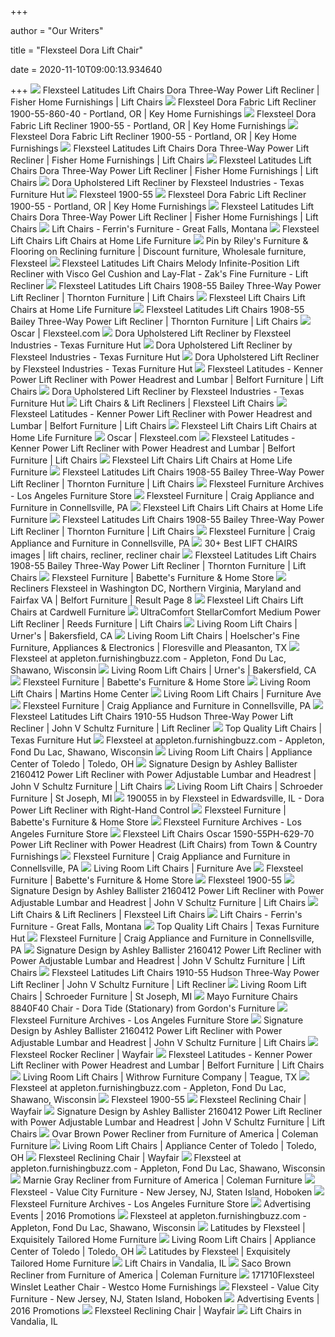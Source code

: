 +++
        
author = "Our Writers"
        
title = "Flexsteel Dora Lift Chair"
        
date = 2020-11-10T09:00:13.934640
        
+++
[ ![](https://imageresizer.furnituredealer.net/img/remote/images.furnituredealer.net/img/products%2Fflexsteel%2Fcolor%2Flatitudes%20lift%20chairs_1900-55-860-40-b7.jpg?width=878&height=600&scale=both&trim.threshold=80)](https://imageresizer.furnituredealer.net/img/remote/images.furnituredealer.net/img/products%2Fflexsteel%2Fcolor%2Flatitudes%20lift%20chairs_1900-55-860-40-b7.jpg?width=878&height=600&scale=both&trim.threshold=80) Flexsteel Latitudes Lift Chairs Dora Three-Way Power Lift Recliner | Fisher  Home Furnishings | Lift Chairs
[ ![](https://images2.imgix.net/p4dbimg/p20304/images/flexsteel-fabric-lift-recliner-dora-1900-55_5_1.jpg?trim=color&trimcolor=FFFFFF&trimtol=5&w=1024&h=768&fm=pjpg&auto=format)](https://images2.imgix.net/p4dbimg/p20304/images/flexsteel-fabric-lift-recliner-dora-1900-55_5_1.jpg?trim=color&trimcolor=FFFFFF&trimtol=5&w=1024&h=768&fm=pjpg&auto=format) Flexsteel Dora Fabric Lift Recliner 1900-55-860-40 - Portland, OR | Key  Home Furnishings
[ ![](https://images2.imgix.net/p4dbimg/p20304/images/flexsteel-fabric-lift-rec-dora-1900-55_4.jpg?trim=color&trimcolor=FFFFFF&trimtol=5&w=1024&h=768&fm=pjpg&auto=format)](https://images2.imgix.net/p4dbimg/p20304/images/flexsteel-fabric-lift-rec-dora-1900-55_4.jpg?trim=color&trimcolor=FFFFFF&trimtol=5&w=1024&h=768&fm=pjpg&auto=format) Flexsteel Dora Fabric Lift Recliner 1900-55 - Portland, OR | Key Home  Furnishings
[ ![](https://images2.imgix.net/p4dbimg/p20304/images/flexsteel-fabric-lift-rec-dora-1900-55_6.jpg?trim=color&trimcolor=FFFFFF&trimtol=5&w=1024&h=768&fm=pjpg&auto=format)](https://images2.imgix.net/p4dbimg/p20304/images/flexsteel-fabric-lift-rec-dora-1900-55_6.jpg?trim=color&trimcolor=FFFFFF&trimtol=5&w=1024&h=768&fm=pjpg&auto=format) Flexsteel Dora Fabric Lift Recliner 1900-55 - Portland, OR | Key Home  Furnishings
[ ![](https://imageresizer.furnituredealer.net/img/remote/images.furnituredealer.net/img/products%2Fflexsteel%2Fcolor%2Flatitudes%20lift%20chairs_1900-55-860-40-b8.jpg?width=878&height=600&scale=both&trim.threshold=80)](https://imageresizer.furnituredealer.net/img/remote/images.furnituredealer.net/img/products%2Fflexsteel%2Fcolor%2Flatitudes%20lift%20chairs_1900-55-860-40-b8.jpg?width=878&height=600&scale=both&trim.threshold=80) Flexsteel Latitudes Lift Chairs Dora Three-Way Power Lift Recliner | Fisher  Home Furnishings | Lift Chairs
[ ![](https://imageresizer.furnituredealer.net/img/remote/images.furnituredealer.net/img/products%2Fflexsteel%2Fcolor%2Flatitudes%20lift%20chairs_1900-55-860-40-b5.jpg?width=878&height=600&scale=both&trim.threshold=80)](https://imageresizer.furnituredealer.net/img/remote/images.furnituredealer.net/img/products%2Fflexsteel%2Fcolor%2Flatitudes%20lift%20chairs_1900-55-860-40-b5.jpg?width=878&height=600&scale=both&trim.threshold=80) Flexsteel Latitudes Lift Chairs Dora Three-Way Power Lift Recliner | Fisher  Home Furnishings | Lift Chairs
[ ![](https://www.texasfurniturehut.com/images/thumbs/0000126_dora-fabric-lift-recliner.jpeg)](https://www.texasfurniturehut.com/images/thumbs/0000126_dora-fabric-lift-recliner.jpeg) Dora Upholstered Lift Recliner by Flexsteel Industries - Texas Furniture Hut
[ ![](https://images2.imgix.net/p4dbimg/11/images/1900-55c4lkxacaqs8va1dav4vo.jpg?trim=color&trimcolor=FFFFFF&trimtol=5&w=1024&h=768&fm=pjpg&auto=format)](https://images2.imgix.net/p4dbimg/11/images/1900-55c4lkxacaqs8va1dav4vo.jpg?trim=color&trimcolor=FFFFFF&trimtol=5&w=1024&h=768&fm=pjpg&auto=format) Flexsteel 1900-55
[ ![](https://images2.imgix.net/p4dbimg/p20304/images/flexsteel-power-lift-recl-dora-1900-55_6.jpg?trim=color&trimcolor=FFFFFF&trimtol=5&w=1024&h=768&fm=pjpg&auto=format)](https://images2.imgix.net/p4dbimg/p20304/images/flexsteel-power-lift-recl-dora-1900-55_6.jpg?trim=color&trimcolor=FFFFFF&trimtol=5&w=1024&h=768&fm=pjpg&auto=format) Flexsteel Dora Fabric Lift Recliner 1900-55 - Portland, OR | Key Home  Furnishings
[ ![](https://imageresizer.furnituredealer.net/img/remote/images.furnituredealer.net/img/products%2Fflexsteel%2Fcolor%2Flatitudes%20lift%20chairs_1900-55-860-40-b6.jpg?w=300&h=300&trim.threshold=80)](https://imageresizer.furnituredealer.net/img/remote/images.furnituredealer.net/img/products%2Fflexsteel%2Fcolor%2Flatitudes%20lift%20chairs_1900-55-860-40-b6.jpg?w=300&h=300&trim.threshold=80) Flexsteel Latitudes Lift Chairs Dora Three-Way Power Lift Recliner | Fisher  Home Furnishings | Lift Chairs
[ ![](http://ferrins.com/wp-content/uploads/2020/05/dora-300x300.jpg)](http://ferrins.com/wp-content/uploads/2020/05/dora-300x300.jpg) Lift Chairs - Ferrin's Furniture - Great Falls, Montana
[ ![](https://imgres.tailbase.com/rzdimg/prods/400/395097_1.jpg)](https://imgres.tailbase.com/rzdimg/prods/400/395097_1.jpg) Flexsteel Lift Chairs Lift Chairs at Home Life Furniture
[ ![](https://i.pinimg.com/originals/b9/76/50/b976503e1b16c74fe4cc1a4b6a13fffb.jpg)](https://i.pinimg.com/originals/b9/76/50/b976503e1b16c74fe4cc1a4b6a13fffb.jpg) Pin by Riley's Furniture & Flooring on Reclining furniture | Discount  furniture, Wholesale furniture, Flexsteel
[ ![](https://imageresizer.furnituredealer.net/img/remote/images.furnituredealer.net/img/products%2Fflexsteel%2Fcolor%2Flatitudes%20lift%20chairs_1902-55-414-02-b0.jpg?width=1024&height=768&trim.threshold=50&trim.percentpadding=10)](https://imageresizer.furnituredealer.net/img/remote/images.furnituredealer.net/img/products%2Fflexsteel%2Fcolor%2Flatitudes%20lift%20chairs_1902-55-414-02-b0.jpg?width=1024&height=768&trim.threshold=50&trim.percentpadding=10) Flexsteel Latitudes Lift Chairs Melody Infinite-Position Lift Recliner with  Visco Gel Cushion and Lay-Flat - Zak's Fine Furniture - Lift Recliner
[ ![](https://imageresizer.furnituredealer.net/img/remote/images.furnituredealer.net/img/products%2Fflexsteel%2Fcolor%2Flatitudes%20lift%20chairs_1908-55-b1.jpg?width=878&height=600&scale=both&trim.threshold=80)](https://imageresizer.furnituredealer.net/img/remote/images.furnituredealer.net/img/products%2Fflexsteel%2Fcolor%2Flatitudes%20lift%20chairs_1908-55-b1.jpg?width=878&height=600&scale=both&trim.threshold=80) Flexsteel Latitudes Lift Chairs 1908-55 Bailey Three-Way Power Lift Recliner  | Thornton Furniture | Lift Chairs
[ ![](https://imgres.tailbase.com/rzdimg/prods/400/547737_1.jpg)](https://imgres.tailbase.com/rzdimg/prods/400/547737_1.jpg) Flexsteel Lift Chairs Lift Chairs at Home Life Furniture
[ ![](https://imageresizer.furnituredealer.net/img/remote/images.furnituredealer.net/img/products%2Fflexsteel%2Fcolor%2Flatitudes%20lift%20chairs_1908-55%2002-b1.jpg?width=878&height=600&scale=both&trim.threshold=80)](https://imageresizer.furnituredealer.net/img/remote/images.furnituredealer.net/img/products%2Fflexsteel%2Fcolor%2Flatitudes%20lift%20chairs_1908-55%2002-b1.jpg?width=878&height=600&scale=both&trim.threshold=80) Flexsteel Latitudes Lift Chairs 1908-55 Bailey Three-Way Power Lift Recliner  | Thornton Furniture | Lift Chairs
[ ![](https://d31ikq5huyrp6b.cloudfront.net/styles/large/s3/s3fs-public/salsify_managed_photos/2019/09/17/xcinev1oaxlfa9ajqfka.jpg?x9mnkyuo9niAp3OuRW3rdccvOdmUk3ih&itok=lJkzRqJ4)](https://d31ikq5huyrp6b.cloudfront.net/styles/large/s3/s3fs-public/salsify_managed_photos/2019/09/17/xcinev1oaxlfa9ajqfka.jpg?x9mnkyuo9niAp3OuRW3rdccvOdmUk3ih&itok=lJkzRqJ4) Oscar | Flexsteel.com
[ ![](https://www.texasfurniturehut.com/images/thumbs/0008798_dora-fabric-lift-recliner.jpeg)](https://www.texasfurniturehut.com/images/thumbs/0008798_dora-fabric-lift-recliner.jpeg) Dora Upholstered Lift Recliner by Flexsteel Industries - Texas Furniture Hut
[ ![](https://www.texasfurniturehut.com/images/thumbs/0008796_dora-fabric-lift-recliner.jpeg)](https://www.texasfurniturehut.com/images/thumbs/0008796_dora-fabric-lift-recliner.jpeg) Dora Upholstered Lift Recliner by Flexsteel Industries - Texas Furniture Hut
[ ![](https://www.texasfurniturehut.com/images/thumbs/0008797_dora-fabric-lift-recliner.jpeg)](https://www.texasfurniturehut.com/images/thumbs/0008797_dora-fabric-lift-recliner.jpeg) Dora Upholstered Lift Recliner by Flexsteel Industries - Texas Furniture Hut
[ ![](https://imageresizer.furnituredealer.net/img/remote/images.furnituredealer.net/img/products%2Fflexsteel%2Fcolor%2Flatitudes%20-%20kenner--660344646_1912-55ph-374-82-b1.jpg?width=878&height=600&scale=both&trim.threshold=80)](https://imageresizer.furnituredealer.net/img/remote/images.furnituredealer.net/img/products%2Fflexsteel%2Fcolor%2Flatitudes%20-%20kenner--660344646_1912-55ph-374-82-b1.jpg?width=878&height=600&scale=both&trim.threshold=80) Flexsteel Latitudes - Kenner Power Lift Recliner with Power Headrest and  Lumbar | Belfort Furniture | Lift Chairs
[ ![](https://www.texasfurniturehut.com/images/thumbs/0008795_dora-fabric-lift-recliner.jpeg)](https://www.texasfurniturehut.com/images/thumbs/0008795_dora-fabric-lift-recliner.jpeg) Dora Upholstered Lift Recliner by Flexsteel Industries - Texas Furniture Hut
[ ![](https://d31ikq5huyrp6b.cloudfront.net/styles/large/s3/s3fs-public/salsify_managed_photos/2020/07/01/uav4by8el57jhbdy6kqn.jpg?962wvx0ZcPJI5FFpoO8aMe4SOisGHmVl&itok=nlU7QcdP)](https://d31ikq5huyrp6b.cloudfront.net/styles/large/s3/s3fs-public/salsify_managed_photos/2020/07/01/uav4by8el57jhbdy6kqn.jpg?962wvx0ZcPJI5FFpoO8aMe4SOisGHmVl&itok=nlU7QcdP) Lift Chairs & Lift Recliners | Flexsteel Lift Chairs
[ ![](https://imageresizer.furnituredealer.net/img/remote/images.furnituredealer.net/img/products%2Fflexsteel%2Fcolor%2Flatitudes%20-%20kenner--660344646_1912-55ph-374-82-b3.jpg?width=878&height=600&scale=both&trim.threshold=80)](https://imageresizer.furnituredealer.net/img/remote/images.furnituredealer.net/img/products%2Fflexsteel%2Fcolor%2Flatitudes%20-%20kenner--660344646_1912-55ph-374-82-b3.jpg?width=878&height=600&scale=both&trim.threshold=80) Flexsteel Latitudes - Kenner Power Lift Recliner with Power Headrest and  Lumbar | Belfort Furniture | Lift Chairs
[ ![](https://imgres.tailbase.com/rzdimg/prods/400/398762_1.jpg)](https://imgres.tailbase.com/rzdimg/prods/400/398762_1.jpg) Flexsteel Lift Chairs Lift Chairs at Home Life Furniture
[ ![](https://d31ikq5huyrp6b.cloudfront.net/styles/large/s3/s3fs-public/salsify_managed_photos/2019/08/28/xlxph7kkokjskq59qrl6.jpg?knmCy18PtVYyVL24QerlOxkoGFcGEuSq&itok=KzbHuOFR)](https://d31ikq5huyrp6b.cloudfront.net/styles/large/s3/s3fs-public/salsify_managed_photos/2019/08/28/xlxph7kkokjskq59qrl6.jpg?knmCy18PtVYyVL24QerlOxkoGFcGEuSq&itok=KzbHuOFR) Oscar | Flexsteel.com
[ ![](https://imageresizer.furnituredealer.net/img/remote/images.furnituredealer.net/img/products%2Fflexsteel%2Fcolor%2Flatitudes%20-%20kenner--660344646_1912-55ph-374-82-b2.jpg?width=878&height=600&scale=both&trim.threshold=80)](https://imageresizer.furnituredealer.net/img/remote/images.furnituredealer.net/img/products%2Fflexsteel%2Fcolor%2Flatitudes%20-%20kenner--660344646_1912-55ph-374-82-b2.jpg?width=878&height=600&scale=both&trim.threshold=80) Flexsteel Latitudes - Kenner Power Lift Recliner with Power Headrest and  Lumbar | Belfort Furniture | Lift Chairs
[ ![](https://imgres.tailbase.com/rzdimg/prods/400/547713_1.jpg)](https://imgres.tailbase.com/rzdimg/prods/400/547713_1.jpg) Flexsteel Lift Chairs Lift Chairs at Home Life Furniture
[ ![](https://imageresizer.furnituredealer.net/img/remote/images.furnituredealer.net/img/products%2Fflexsteel%2Fcolor%2Flatitudes%20lift%20chairs_1908-55%2002-b5.jpg?width=878&height=600&scale=both&trim.threshold=80)](https://imageresizer.furnituredealer.net/img/remote/images.furnituredealer.net/img/products%2Fflexsteel%2Fcolor%2Flatitudes%20lift%20chairs_1908-55%2002-b5.jpg?width=878&height=600&scale=both&trim.threshold=80) Flexsteel Latitudes Lift Chairs 1908-55 Bailey Three-Way Power Lift Recliner  | Thornton Furniture | Lift Chairs
[ ![](https://losangelesfurnitureonline.com/wp-content/uploads/2015/12/alexander-1-324x324.jpg)](https://losangelesfurnitureonline.com/wp-content/uploads/2015/12/alexander-1-324x324.jpg) Flexsteel Furniture Archives - Los Angeles Furniture Store
[ ![](https://s3.amazonaws.com/productuploader-uploads/staging/373/Image/747902_36308_1527684854_2866-51M_305-01_RE0448.jpg)](https://s3.amazonaws.com/productuploader-uploads/staging/373/Image/747902_36308_1527684854_2866-51M_305-01_RE0448.jpg) Flexsteel Furniture | Craig Appliance and Furniture in Connellsville, PA
[ ![](https://imgres.tailbase.com/rzdimg/prods/400/554589_1.jpg)](https://imgres.tailbase.com/rzdimg/prods/400/554589_1.jpg) Flexsteel Lift Chairs Lift Chairs at Home Life Furniture
[ ![](https://imageresizer.furnituredealer.net/img/remote/images.furnituredealer.net/img/products%2Fflexsteel%2Fcolor%2Flatitudes%20lift%20chairs_1908-55-b3.jpg?width=878&height=600&scale=both&trim.threshold=80)](https://imageresizer.furnituredealer.net/img/remote/images.furnituredealer.net/img/products%2Fflexsteel%2Fcolor%2Flatitudes%20lift%20chairs_1908-55-b3.jpg?width=878&height=600&scale=both&trim.threshold=80) Flexsteel Latitudes Lift Chairs 1908-55 Bailey Three-Way Power Lift Recliner  | Thornton Furniture | Lift Chairs
[ ![](https://s3.amazonaws.com/productuploader-uploads/staging/373/Image/746237_35869_1527684188_1675-54PH_361-70_LM3892.jpg)](https://s3.amazonaws.com/productuploader-uploads/staging/373/Image/746237_35869_1527684188_1675-54PH_361-70_LM3892.jpg) Flexsteel Furniture | Craig Appliance and Furniture in Connellsville, PA
[ ![](https://i.pinimg.com/236x/56/13/5a/56135a4364fd1484701bb897040823cd.jpg)](https://i.pinimg.com/236x/56/13/5a/56135a4364fd1484701bb897040823cd.jpg) 30+ Best LIFT CHAIRS images | lift chairs, recliner, recliner chair
[ ![](https://imageresizer.furnituredealer.net/img/remote/images.furnituredealer.net/img/products%2Fflexsteel%2Fcolor%2Flatitudes%20lift%20chairs_1908-55-b5.jpg?width=878&height=600&scale=both&trim.threshold=80)](https://imageresizer.furnituredealer.net/img/remote/images.furnituredealer.net/img/products%2Fflexsteel%2Fcolor%2Flatitudes%20lift%20chairs_1908-55-b5.jpg?width=878&height=600&scale=both&trim.threshold=80) Flexsteel Latitudes Lift Chairs 1908-55 Bailey Three-Way Power Lift Recliner  | Thornton Furniture | Lift Chairs
[ ![](https://babettesonline.com/images/thumbs/0018875_plaza-swivel-glider_360.jpeg)](https://babettesonline.com/images/thumbs/0018875_plaza-swivel-glider_360.jpeg) Flexsteel Furniture | Babette's Furniture & Home Store
[ ![](https://imageresizer.furnituredealer.net/img/remote/images.furnituredealer.net/img/products%2Fflexsteel%2Fcolor%2Fclearance%2025468_261023100-bi4csktqho0ojkemwccewag.jpg?scale=both&w=450&h=450&trim.threshold=80)](https://imageresizer.furnituredealer.net/img/remote/images.furnituredealer.net/img/products%2Fflexsteel%2Fcolor%2Fclearance%2025468_261023100-bi4csktqho0ojkemwccewag.jpg?scale=both&w=450&h=450&trim.threshold=80) Recliners Flexsteel in Washington DC, Northern Virginia, Maryland and  Fairfax VA | Belfort Furniture | Result Page 8
[ ![](https://imgres.tailbase.com/rzdimg/prods/400/302743_1.jpg)](https://imgres.tailbase.com/rzdimg/prods/400/302743_1.jpg) Flexsteel Lift Chairs Lift Chairs at Cardwell Furniture
[ ![](https://imageresizer.furnituredealer.net/img/remote/images.furnituredealer.net/img/products%2Fultracomfort%2Fcolor%2Fstellarcomfort_uc550-m-coffeehouse-b1.jpg?width=1024&height=768&scale=both&trim.threshold=50&trim.percentpadding=10)](https://imageresizer.furnituredealer.net/img/remote/images.furnituredealer.net/img/products%2Fultracomfort%2Fcolor%2Fstellarcomfort_uc550-m-coffeehouse-b1.jpg?width=1024&height=768&scale=both&trim.threshold=50&trim.percentpadding=10) UltraComfort StellarComfort Medium Power Lift Recliner | Reeds Furniture | Lift  Chairs
[ ![](https://cdn.avbportal.com/magento-media/catalog/product/b/2/b25e0790-467c-4d58-9126-5ff19811b74f.png?w=640)](https://cdn.avbportal.com/magento-media/catalog/product/b/2/b25e0790-467c-4d58-9126-5ff19811b74f.png?w=640) Living Room Lift Chairs | Urner's | Bakersfield, CA
[ ![](https://cdn.avbportal.com/magento-media/catalog/product/8/0/802fdf7e-bc91-410d-bffe-77bd0db55380.jpg?w=640)](https://cdn.avbportal.com/magento-media/catalog/product/8/0/802fdf7e-bc91-410d-bffe-77bd0db55380.jpg?w=640) Living Room Lift Chairs | Hoelscher's Fine Furniture, Appliances &  Electronics | Floresville and Pleasanton, TX
[ ![](http://images.furnituredealer.net/img/products%2Fflexsteel%2Fcolor%2Flatitudes-zoey--660344646_1653-62ph-m1.jpg)](http://images.furnituredealer.net/img/products%2Fflexsteel%2Fcolor%2Flatitudes-zoey--660344646_1653-62ph-m1.jpg) Flexsteel at appleton.furnishingbuzz.com - Appleton, Fond Du Lac, Shawano,  Wisconsin
[ ![](https://cdn.avbportal.com/magento-media/catalog/product/e/5/e5d562a0-1d0d-4252-bc82-80e56d1dde7e.png?w=640)](https://cdn.avbportal.com/magento-media/catalog/product/e/5/e5d562a0-1d0d-4252-bc82-80e56d1dde7e.png?w=640) Living Room Lift Chairs | Urner's | Bakersfield, CA
[ ![](https://babettesonline.com/images/thumbs/0017606_sadie-power-recliner-with-power-headrest_360.jpeg)](https://babettesonline.com/images/thumbs/0017606_sadie-power-recliner-with-power-headrest_360.jpeg) Flexsteel Furniture | Babette's Furniture & Home Store
[ ![](https://cdn.avbportal.com/magento-media/catalog/product/0/e/0e89cc11-7792-496b-b7cb-dd171324d9cb.jpg?w=640)](https://cdn.avbportal.com/magento-media/catalog/product/0/e/0e89cc11-7792-496b-b7cb-dd171324d9cb.jpg?w=640) Living Room Lift Chairs | Martins Home Center
[ ![](https://cdn.avbportal.com/magento-media/catalog/product/a/8/a84a6ef3-b9bf-4ad0-b933-c82096e9fa3f.jpg?w=640)](https://cdn.avbportal.com/magento-media/catalog/product/a/8/a84a6ef3-b9bf-4ad0-b933-c82096e9fa3f.jpg?w=640) Living Room Lift Chairs | Furniture Ave
[ ![](https://s3.amazonaws.com/productuploader-uploads/staging/373/Image/1789_1509597509_2881-601H_143-01_MO0479.jpg)](https://s3.amazonaws.com/productuploader-uploads/staging/373/Image/1789_1509597509_2881-601H_143-01_MO0479.jpg) Flexsteel Furniture | Craig Appliance and Furniture in Connellsville, PA
[ ![](https://images.furnituredealer.net/img/dealer/104/creative/6a2cf41496bf48ea82e8f8af5c99ac0f.jpg)](https://images.furnituredealer.net/img/dealer/104/creative/6a2cf41496bf48ea82e8f8af5c99ac0f.jpg) Flexsteel Latitudes Lift Chairs 1910-55 Hudson Three-Way Power Lift Recliner  | John V Schultz Furniture | Lift Recliner
[ ![](https://www.texasfurniturehut.com/images/thumbs/0000127_100093_5cc84_400.jpeg)](https://www.texasfurniturehut.com/images/thumbs/0000127_100093_5cc84_400.jpeg) Top Quality Lift Chairs | Texas Furniture Hut
[ ![](http://images.furnituredealer.net/img/products%2Fflexsteel%2Fcolor%2Flatitudes-blake--660344646_1369-10%2B08-m1.jpg)](http://images.furnituredealer.net/img/products%2Fflexsteel%2Fcolor%2Flatitudes-blake--660344646_1369-10%2B08-m1.jpg) Flexsteel at appleton.furnishingbuzz.com - Appleton, Fond Du Lac, Shawano,  Wisconsin
[ ![](https://cdn.avbportal.com/magento-media/catalog/product/3/b/3b6b0644-beac-498a-89fa-8de598687fad.jpg?w=640)](https://cdn.avbportal.com/magento-media/catalog/product/3/b/3b6b0644-beac-498a-89fa-8de598687fad.jpg?w=640) Living Room Lift Chairs | Appliance Center of Toledo | Toledo, OH
[ ![](https://images.furnituredealer.net/img/products%2Fsignature_design_by_ashley%2Fcolor%2Fballister_2160412-b1.jpg)](https://images.furnituredealer.net/img/products%2Fsignature_design_by_ashley%2Fcolor%2Fballister_2160412-b1.jpg) Signature Design by Ashley Ballister 2160412 Power Lift Recliner with Power  Adjustable Lumbar and Headrest | John V Schultz Furniture | Lift Chairs
[ ![](https://cdn.avbportal.com/magento-media/catalog/product/4/3/43007-36.jpg?w=640)](https://cdn.avbportal.com/magento-media/catalog/product/4/3/43007-36.jpg?w=640) Living Room Lift Chairs | Schroeder Furniture | St Joseph, MI
[ ![](https://images.webfronts.com/cache/fryshqqdkpyv.gif?imgeng=/w_500/h_500/m_letterbox_ffffff_100)](https://images.webfronts.com/cache/fryshqqdkpyv.gif?imgeng=/w_500/h_500/m_letterbox_ffffff_100) 190055 in by Flexsteel in Edwardsville, IL - Dora Power Lift Recliner with  Right-Hand Control
[ ![](https://babettesonline.com/images/thumbs/0019150_westside-power-high-leg-recliner_360.jpeg)](https://babettesonline.com/images/thumbs/0019150_westside-power-high-leg-recliner_360.jpeg) Flexsteel Furniture | Babette's Furniture & Home Store
[ ![](https://losangelesfurnitureonline.com/wp-content/uploads/2014/12/1445-604p-dominique-love-seat-324x294.jpg)](https://losangelesfurnitureonline.com/wp-content/uploads/2014/12/1445-604p-dominique-love-seat-324x294.jpg) Flexsteel Furniture Archives - Los Angeles Furniture Store
[ ![](https://imgres.tailbase.com/rzdimg/prods/800/526164_6.jpg)](https://imgres.tailbase.com/rzdimg/prods/800/526164_6.jpg) Flexsteel Lift Chairs Oscar 1590-55PH-629-70 Power Lift Recliner with Power  Headrest (Lift Chairs) from Town & Country Furnishings
[ ![](https://s3.amazonaws.com/productuploader-uploads/staging/373/Image/1800_1509037280_2881-60H_164-02_MO0464.jpg)](https://s3.amazonaws.com/productuploader-uploads/staging/373/Image/1800_1509037280_2881-60H_164-02_MO0464.jpg) Flexsteel Furniture | Craig Appliance and Furniture in Connellsville, PA
[ ![](https://cdn.avbportal.com/magento-media/catalog/product/5/6/56af39d0-1555-4599-ae39-decd3d42167c.png?w=640)](https://cdn.avbportal.com/magento-media/catalog/product/5/6/56af39d0-1555-4599-ae39-decd3d42167c.png?w=640) Living Room Lift Chairs | Furniture Ave
[ ![](https://babettesonline.com/images/thumbs/0023771_owen-contemporary-power-recliner-with-power-headrest_360.jpeg)](https://babettesonline.com/images/thumbs/0023771_owen-contemporary-power-recliner-with-power-headrest_360.jpeg) Flexsteel Furniture | Babette's Furniture & Home Store
[ ![](https://www.bobmillsfurniture.com/css/1761/images/bm_top_work_places_2019_370x276.jpg)](https://www.bobmillsfurniture.com/css/1761/images/bm_top_work_places_2019_370x276.jpg) Flexsteel 1900-55
[ ![](https://imageresizer.furnituredealer.net/img/remote/images.furnituredealer.net/img/products%2Fsignature_design_by_ashley%2Fcolor%2Fballister_2160412-b17.jpg?width=1024&height=768&scale=both&trim.threshold=50&trim.percentpadding=10)](https://imageresizer.furnituredealer.net/img/remote/images.furnituredealer.net/img/products%2Fsignature_design_by_ashley%2Fcolor%2Fballister_2160412-b17.jpg?width=1024&height=768&scale=both&trim.threshold=50&trim.percentpadding=10) Signature Design by Ashley Ballister 2160412 Power Lift Recliner with Power  Adjustable Lumbar and Headrest | John V Schultz Furniture | Lift Chairs
[ ![](https://d31ikq5huyrp6b.cloudfront.net/styles/large/s3/s3fs-public/salsify_managed_photos/2020/07/01/o5nsrgl7tqubzi270ffq.jpg?SJADaff8XISPSvAboiq0gKBm0Plx8Kt0&itok=_QZ0CmZL)](https://d31ikq5huyrp6b.cloudfront.net/styles/large/s3/s3fs-public/salsify_managed_photos/2020/07/01/o5nsrgl7tqubzi270ffq.jpg?SJADaff8XISPSvAboiq0gKBm0Plx8Kt0&itok=_QZ0CmZL) Lift Chairs & Lift Recliners | Flexsteel Lift Chairs
[ ![](http://ferrins.com/wp-content/uploads/2015/04/woodpattern.jpg)](http://ferrins.com/wp-content/uploads/2015/04/woodpattern.jpg) Lift Chairs - Ferrin's Furniture - Great Falls, Montana
[ ![](https://www.texasfurniturehut.com/images/thumbs/0001084_103915_2837d_400.jpeg)](https://www.texasfurniturehut.com/images/thumbs/0001084_103915_2837d_400.jpeg) Top Quality Lift Chairs | Texas Furniture Hut
[ ![](https://s3.amazonaws.com/productuploader-uploads/staging/373/Image/746525_35913_1527684312_2881-50H_0.png)](https://s3.amazonaws.com/productuploader-uploads/staging/373/Image/746525_35913_1527684312_2881-50H_0.png) Flexsteel Furniture | Craig Appliance and Furniture in Connellsville, PA
[ ![](https://imageresizer.furnituredealer.net/img/remote/images.furnituredealer.net/img/products%2Fsignature_design_by_ashley%2Fcolor%2Fballister_2160412-b7.jpg?width=1024&height=768&scale=both&trim.threshold=50&trim.percentpadding=10)](https://imageresizer.furnituredealer.net/img/remote/images.furnituredealer.net/img/products%2Fsignature_design_by_ashley%2Fcolor%2Fballister_2160412-b7.jpg?width=1024&height=768&scale=both&trim.threshold=50&trim.percentpadding=10) Signature Design by Ashley Ballister 2160412 Power Lift Recliner with Power  Adjustable Lumbar and Headrest | John V Schultz Furniture | Lift Chairs
[ ![](https://images.furnituredealer.net/img/fabrics%2Fflexsteel%2F213-72-s.jpg)](https://images.furnituredealer.net/img/fabrics%2Fflexsteel%2F213-72-s.jpg) Flexsteel Latitudes Lift Chairs 1910-55 Hudson Three-Way Power Lift Recliner  | John V Schultz Furniture | Lift Recliner
[ ![](https://cdn.avbportal.com/magento-media/catalog/product/d/9/d9ae8aa2-51dd-4477-8485-643e7d2082e9.jpg?w=640)](https://cdn.avbportal.com/magento-media/catalog/product/d/9/d9ae8aa2-51dd-4477-8485-643e7d2082e9.jpg?w=640) Living Room Lift Chairs | Schroeder Furniture | St Joseph, MI
[ ![](https://imgres.tailbase.com/rzdimg/prods/800/241946_1.jpg?width=398)](https://imgres.tailbase.com/rzdimg/prods/800/241946_1.jpg?width=398) Mayo Furniture Chairs 8840F40 Chair - Dora Tide (Stationary) from Gordon's  Furniture
[ ![](https://losangelesfurnitureonline.com/wp-content/uploads/2014/12/1250-62p-belmont-reclining-sofa-324x258.jpg)](https://losangelesfurnitureonline.com/wp-content/uploads/2014/12/1250-62p-belmont-reclining-sofa-324x258.jpg) Flexsteel Furniture Archives - Los Angeles Furniture Store
[ ![](https://imageresizer.furnituredealer.net/img/remote/images.furnituredealer.net/img/products%2Fsignature_design_by_ashley%2Fcolor%2Fballister_2160412-b19.jpg?width=1024&height=768&scale=both&trim.threshold=50&trim.percentpadding=10)](https://imageresizer.furnituredealer.net/img/remote/images.furnituredealer.net/img/products%2Fsignature_design_by_ashley%2Fcolor%2Fballister_2160412-b19.jpg?width=1024&height=768&scale=both&trim.threshold=50&trim.percentpadding=10) Signature Design by Ashley Ballister 2160412 Power Lift Recliner with Power  Adjustable Lumbar and Headrest | John V Schultz Furniture | Lift Chairs
[ ![](https://secure.img1-fg.wfcdn.com/im/72929712/resize-h310-w310%5Ecompr-r85/1052/105265277/rowe-upholstered-manual-glider-recliner.jpg)](https://secure.img1-fg.wfcdn.com/im/72929712/resize-h310-w310%5Ecompr-r85/1052/105265277/rowe-upholstered-manual-glider-recliner.jpg) Flexsteel Rocker Recliner | Wayfair
[ ![](https://images.furnituredealer.net/img/products%2Fsouthern_motion%2Fcolor%2Ffame%201007_97007-95p-mgcql53eaokagajmyoypwta.jpg)](https://images.furnituredealer.net/img/products%2Fsouthern_motion%2Fcolor%2Ffame%201007_97007-95p-mgcql53eaokagajmyoypwta.jpg) Flexsteel Latitudes - Kenner Power Lift Recliner with Power Headrest and  Lumbar | Belfort Furniture | Lift Chairs
[ ![](https://cdn.avbportal.com/magento-media/catalog/product/d/2/d2fcc0e4-4a22-498f-afa0-35d70d52b02e.jpg?w=640)](https://cdn.avbportal.com/magento-media/catalog/product/d/2/d2fcc0e4-4a22-498f-afa0-35d70d52b02e.jpg?w=640) Living Room Lift Chairs | Withrow Furniture Company | Teague, TX
[ ![](http://images.furnituredealer.net/img/products%2Fflexsteel%2Fcolor%2Fcatalina--660344646_2900-57%2B59%2B23%2B19%2B72%2B58-m1.jpg)](http://images.furnituredealer.net/img/products%2Fflexsteel%2Fcolor%2Fcatalina--660344646_2900-57%2B59%2B23%2B19%2B72%2B58-m1.jpg) Flexsteel at appleton.furnishingbuzz.com - Appleton, Fond Du Lac, Shawano,  Wisconsin
[ ![](https://www.bobmillsfurniture.com/css/1761/logo.png)](https://www.bobmillsfurniture.com/css/1761/logo.png) Flexsteel 1900-55
[ ![](https://secure.img1-fg.wfcdn.com/im/99390037/resize-h310-w310%5Ecompr-r85/7583/75830836/lift-assist-standard-power-reclining-full-body-massage-chair.jpg)](https://secure.img1-fg.wfcdn.com/im/99390037/resize-h310-w310%5Ecompr-r85/7583/75830836/lift-assist-standard-power-reclining-full-body-massage-chair.jpg) Flexsteel Reclining Chair | Wayfair
[ ![](https://imageresizer.furnituredealer.net/img/remote/images.furnituredealer.net/img/products%2Fsignature_design_by_ashley%2Fcolor%2Fballister_2160412-b15.jpg?width=1024&height=768&scale=both&trim.threshold=50&trim.percentpadding=10)](https://imageresizer.furnituredealer.net/img/remote/images.furnituredealer.net/img/products%2Fsignature_design_by_ashley%2Fcolor%2Fballister_2160412-b15.jpg?width=1024&height=768&scale=both&trim.threshold=50&trim.percentpadding=10) Signature Design by Ashley Ballister 2160412 Power Lift Recliner with Power  Adjustable Lumbar and Headrest | John V Schultz Furniture | Lift Chairs
[ ![](https://d9dvmj2a7k2dc.cloudfront.net/catalog/product/cache/1/image/731x481/17f82f742ffe127f42dca9de82fb58b1/c/m/cm6467-z_foa20191.jpg)](https://d9dvmj2a7k2dc.cloudfront.net/catalog/product/cache/1/image/731x481/17f82f742ffe127f42dca9de82fb58b1/c/m/cm6467-z_foa20191.jpg) Ovar Brown Power Recliner from Furniture of America | Coleman Furniture
[ ![](https://avblinq.avbportal.com/assets/products/badges/Catnapper/4827-2008-34-BAPP1/ebf06b9c-70fb-4f80-a615-457e8a88a529.jpg)](https://avblinq.avbportal.com/assets/products/badges/Catnapper/4827-2008-34-BAPP1/ebf06b9c-70fb-4f80-a615-457e8a88a529.jpg) Living Room Lift Chairs | Appliance Center of Toledo | Toledo, OH
[ ![](https://secure.img1-fg.wfcdn.com/im/97785550/resize-h310-w310%5Ecompr-r85/1247/124798426/swivel-rocker-reclining-heated-full-body-massage-chair.jpg)](https://secure.img1-fg.wfcdn.com/im/97785550/resize-h310-w310%5Ecompr-r85/1247/124798426/swivel-rocker-reclining-heated-full-body-massage-chair.jpg) Flexsteel Reclining Chair | Wayfair
[ ![](https://s3-us-west-2.amazonaws.com/fdn-images-2/img/products%2Fflexsteel%2Fcolor%2Fwestside_3979-50-m.jpg)](https://s3-us-west-2.amazonaws.com/fdn-images-2/img/products%2Fflexsteel%2Fcolor%2Fwestside_3979-50-m.jpg) Flexsteel at appleton.furnishingbuzz.com - Appleton, Fond Du Lac, Shawano,  Wisconsin
[ ![](https://cdn.colemanfurniture.com/catalog/product/cache/1/image/731x481/17f82f742ffe127f42dca9de82fb58b1/c/m/cm6641gy-ch-1_foa20191.jpg)](https://cdn.colemanfurniture.com/catalog/product/cache/1/image/731x481/17f82f742ffe127f42dca9de82fb58b1/c/m/cm6641gy-ch-1_foa20191.jpg) Marnie Gray Recliner from Furniture of America | Coleman Furniture
[ ![](https://images.furnituredealer.net/img/products%2Fflexsteel%2Fcolor%2Fcatalina--660344646_2900-57%2B59%2B23%2B19%2B72%2B58-m11.jpg)](https://images.furnituredealer.net/img/products%2Fflexsteel%2Fcolor%2Fcatalina--660344646_2900-57%2B59%2B23%2B19%2B72%2B58-m11.jpg) Flexsteel - Value City Furniture - New Jersey, NJ, Staten Island, Hoboken
[ ![](https://losangelesfurnitureonline.com/wp-content/uploads/2014/12/1450-62p-wyatt-power-reclining-sofa-324x260.jpg)](https://losangelesfurnitureonline.com/wp-content/uploads/2014/12/1450-62p-wyatt-power-reclining-sofa-324x260.jpg) Flexsteel Furniture Archives - Los Angeles Furniture Store
[ ![](x-raw-image:///7a83ccdc174ad9bcd02594296a3faa7cfbd3efa038e4299b35ae4f20c167b54d)](x-raw-image:///7a83ccdc174ad9bcd02594296a3faa7cfbd3efa038e4299b35ae4f20c167b54d) Advertising Events | 2016 Promotions
[ ![](http://images.furnituredealer.net/img/products%2Fflexsteel%2Fcolor%2Fwestside_3979-323-m.jpg)](http://images.furnituredealer.net/img/products%2Fflexsteel%2Fcolor%2Fwestside_3979-323-m.jpg) Flexsteel at appleton.furnishingbuzz.com - Appleton, Fond Du Lac, Shawano,  Wisconsin
[ ![](https://d31ikq5huyrp6b.cloudfront.net/styles/large/s3/s3fs-public/salsify_managed_photos/2019/09/13/zpbvxj9qosa7ncwudffp.jpg?Bqi27JdCkR0H4hahapi5dQWBRX_DW7Zo&itok=b3tlpNb1)](https://d31ikq5huyrp6b.cloudfront.net/styles/large/s3/s3fs-public/salsify_managed_photos/2019/09/13/zpbvxj9qosa7ncwudffp.jpg?Bqi27JdCkR0H4hahapi5dQWBRX_DW7Zo&itok=b3tlpNb1) Latitudes by Flexsteel | Exquisitely Tailored Home Furniture
[ ![](https://avblinq.avbportal.com/assets/products/badges/Best%20Home%20Furnishings/1A01/a13f1d59-8c83-42da-b179-a4a696472764.jpg)](https://avblinq.avbportal.com/assets/products/badges/Best%20Home%20Furnishings/1A01/a13f1d59-8c83-42da-b179-a4a696472764.jpg) Living Room Lift Chairs | Appliance Center of Toledo | Toledo, OH
[ ![](https://d31ikq5huyrp6b.cloudfront.net/styles/full_width/s3/collections/landing/Apollo-Latitudes.jpg?yD22vKZxCwUx3EJ_g.AgHVKas89jOXQL&itok=orhInyrJ)](https://d31ikq5huyrp6b.cloudfront.net/styles/full_width/s3/collections/landing/Apollo-Latitudes.jpg?yD22vKZxCwUx3EJ_g.AgHVKas89jOXQL&itok=orhInyrJ) Latitudes by Flexsteel | Exquisitely Tailored Home Furniture
[ ![](https://images.webfronts.com/cache/frpiajoavxcu.jpg?imgeng=/w_220/h_220/m_letterbox_ffffff_100)](https://images.webfronts.com/cache/frpiajoavxcu.jpg?imgeng=/w_220/h_220/m_letterbox_ffffff_100) Lift Chairs in Vandalia, IL
[ ![](https://d9dvmj2a7k2dc.cloudfront.net/catalog/product/cache/1/image/731x481/17f82f742ffe127f42dca9de82fb58b1/c/m/cmrc6465-2_foa20191.jpg)](https://d9dvmj2a7k2dc.cloudfront.net/catalog/product/cache/1/image/731x481/17f82f742ffe127f42dca9de82fb58b1/c/m/cmrc6465-2_foa20191.jpg) Saco Brown Recliner from Furniture of America | Coleman Furniture
[ ![](https://www.specsserver.com/CACHE/FRICJWYHYJES.JPG?width=300&height=300)](https://www.specsserver.com/CACHE/FRICJWYHYJES.JPG?width=300&height=300) 171710Flexsteel Winslet Leather Chair - Westco Home Furnishings
[ ![](https://images.furnituredealer.net/img/products%2Fflexsteel%2Fcolor%2Flatitudes%20-%20forte_1197-60ph-282-80lv-m2.jpg)](https://images.furnituredealer.net/img/products%2Fflexsteel%2Fcolor%2Flatitudes%20-%20forte_1197-60ph-282-80lv-m2.jpg) Flexsteel - Value City Furniture - New Jersey, NJ, Staten Island, Hoboken
[ ![](x-raw-image:///269a97e68b5bc9922b500c714fbbed30d3382a98d50b823b0dc570551d33bd25)](x-raw-image:///269a97e68b5bc9922b500c714fbbed30d3382a98d50b823b0dc570551d33bd25) Advertising Events | 2016 Promotions
[ ![](https://secure.img1-fg.wfcdn.com/im/64573364/resize-h310-w310%5Ecompr-r85/6474/64743319/leni-manual-recliner.jpg)](https://secure.img1-fg.wfcdn.com/im/64573364/resize-h310-w310%5Ecompr-r85/6474/64743319/leni-manual-recliner.jpg) Flexsteel Reclining Chair | Wayfair
[ ![](https://images.webfronts.com/cache/frjjnlmxidiq.jpg?imgeng=/w_220/h_220/m_letterbox_ffffff_100)](https://images.webfronts.com/cache/frjjnlmxidiq.jpg?imgeng=/w_220/h_220/m_letterbox_ffffff_100) Lift Chairs in Vandalia, IL
